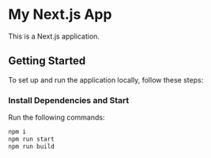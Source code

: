 # My Next.js App

This is a Next.js application.

## Getting Started

To set up and run the application locally, follow these steps:

### Install Dependencies and Start

Run the following commands:

```bash
npm i
npm run start
npm run build
